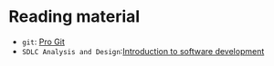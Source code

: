 # Reading material

- `git`: [Pro Git](https://git-scm.com/book/en/v2)
- `SDLC Analysis and Design`:[Introduction to software development](https://github.com/UPPMAX/programming_formalisms/blob/main/development_design/README.md)